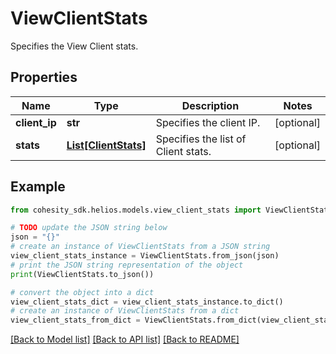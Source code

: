 # ViewClientStats

Specifies the View Client stats.

## Properties

Name | Type | Description | Notes
------------ | ------------- | ------------- | -------------
**client_ip** | **str** | Specifies the client IP. | [optional] 
**stats** | [**List[ClientStats]**](ClientStats.md) | Specifies the list of Client stats. | [optional] 

## Example

```python
from cohesity_sdk.helios.models.view_client_stats import ViewClientStats

# TODO update the JSON string below
json = "{}"
# create an instance of ViewClientStats from a JSON string
view_client_stats_instance = ViewClientStats.from_json(json)
# print the JSON string representation of the object
print(ViewClientStats.to_json())

# convert the object into a dict
view_client_stats_dict = view_client_stats_instance.to_dict()
# create an instance of ViewClientStats from a dict
view_client_stats_from_dict = ViewClientStats.from_dict(view_client_stats_dict)
```
[[Back to Model list]](../README.md#documentation-for-models) [[Back to API list]](../README.md#documentation-for-api-endpoints) [[Back to README]](../README.md)


